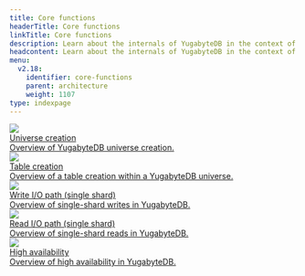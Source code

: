 ```yaml
---
title: Core functions
headerTitle: Core functions
linkTitle: Core functions
description: Learn about the internals of YugabyteDB in the context of the core database functions.
headcontent: Learn about the internals of YugabyteDB in the context of the core database functions.
menu:
  v2.18:
    identifier: core-functions
    parent: architecture
    weight: 1107
type: indexpage
---
```

<div class="row">
  <div class="col-12 col-md-6 col-lg-12 col-xl-6">
    <a class="section-link icon-offset" href="universe-creation/">
      <div class="head">
        <img class="icon" src="/images/section_icons/architecture/core_functions/universe.png" aria-hidden="true" />
        <div class="title">Universe creation</div>
      </div>
      <div class="body">
        Overview of YugabyteDB universe creation.
      </div>
    </a>
  </div>

  <div class="col-12 col-md-6 col-lg-12 col-xl-6">
    <a class="section-link icon-offset" href="table-creation/">
      <div class="head">
        <img class="icon" src="/images/section_icons/architecture/core_functions/table.png" aria-hidden="true" />
        <div class="title">Table creation</div>
      </div>
      <div class="body">
        Overview of a table creation within a YugabyteDB universe.
      </div>
    </a>
  </div>

  <div class="col-12 col-md-6 col-lg-12 col-xl-6">
    <a class="section-link icon-offset" href="write-path/">
      <div class="head">
        <img class="icon" src="/images/section_icons/architecture/core_functions/write.png" aria-hidden="true" />
        <div class="title">Write I/O path (single shard)</div>
      </div>
      <div class="body">
        Overview of single-shard writes in YugabyteDB.
      </div>
    </a>
  </div>

  <div class="col-12 col-md-6 col-lg-12 col-xl-6">
    <a class="section-link icon-offset" href="read-path/">
      <div class="head">
        <img class="icon" src="/images/section_icons/architecture/core_functions/read.png" aria-hidden="true" />
        <div class="title">Read I/O path (single shard)</div>
      </div>
      <div class="body">
        Overview of single-shard reads in YugabyteDB.
      </div>
    </a>
  </div>

  <div class="col-12 col-md-6 col-lg-12 col-xl-6">
    <a class="section-link icon-offset" href="high-availability/">
      <div class="head">
        <img class="icon" src="/images/section_icons/architecture/core_functions/ha.png" aria-hidden="true" />
        <div class="title">High availability</div>
      </div>
      <div class="body">
        Overview of  high availability in YugabyteDB.
      </div>
    </a>
  </div>
</div>
